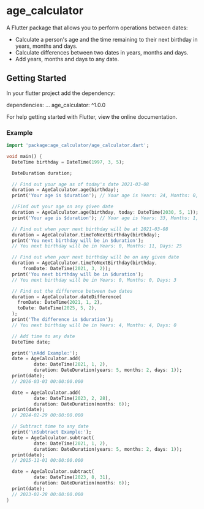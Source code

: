 # age_calculator

A Flutter package that allows you to perform operations between dates:
- Calculate a person's age and the time remaining to their next birthday in years, months and days. 
- Calculate differences between two dates in years, months and days.
- Add years, months and days to any date.

## Getting Started

In your flutter project add the dependency:

dependencies:
  ...
  age_calculator: ^1.0.0

For help getting started with Flutter, view the online documentation.

### Example

```dart
import 'package:age_calculator/age_calculator.dart';

void main() {
  DateTime birthday = DateTime(1997, 3, 5);

  DateDuration duration;

  // Find out your age as of today's date 2021-03-08
  duration = AgeCalculator.age(birthday);
  print('Your age is $duration'); // Your age is Years: 24, Months: 0, Days: 3

  //Find out your age on any given date
  duration = AgeCalculator.age(birthday, today: DateTime(2030, 5, 1));
  print('Your age is $duration'); // Your age is Years: 33, Months: 1, Days: 26

  // Find out when your next birthday will be at 2021-03-08
  duration = AgeCalculator.timeToNextBirthday(birthday);
  print('You next birthday will be in $duration');
  // You next birthday will be in Years: 0, Months: 11, Days: 25

  // Find out when your next birthday will be on any given date
  duration = AgeCalculator.timeToNextBirthday(birthday,
      fromDate: DateTime(2021, 3, 2));
  print('You next birthday will be in $duration');
  // You next birthday will be in Years: 0, Months: 0, Days: 3

  // Find out the difference between two dates
  duration = AgeCalculator.dateDifference(
    fromDate: DateTime(2021, 1, 2),
    toDate: DateTime(2025, 5, 2),
  );
  print('The difference is $duration');
  // You next birthday will be in Years: 4, Months: 4, Days: 0

  // Add time to any date
  DateTime date;

  print('\nAdd Example:');
  date = AgeCalculator.add(
          date: DateTime(2021, 1, 2),
          duration: DateDuration(years: 5, months: 2, days: 1));
  print(date);
  // 2026-03-03 00:00:00.000

  date = AgeCalculator.add(
          date: DateTime(2023, 2, 28),
          duration: DateDuration(months: 6));
  print(date);
  // 2024-02-29 00:00:00.000

  // Subtract time to any date
  print('\nSubtract Example:');
  date = AgeCalculator.subtract(
          date: DateTime(2021, 1, 2),
          duration: DateDuration(years: 5, months: 2, days: 1));
  print(date);
  // 2015-11-01 00:00:00.000

  date = AgeCalculator.subtract(
          date: DateTime(2023, 8, 31),
          duration: DateDuration(months: 6));
  print(date);
  // 2023-02-28 00:00:00.000
}
```
